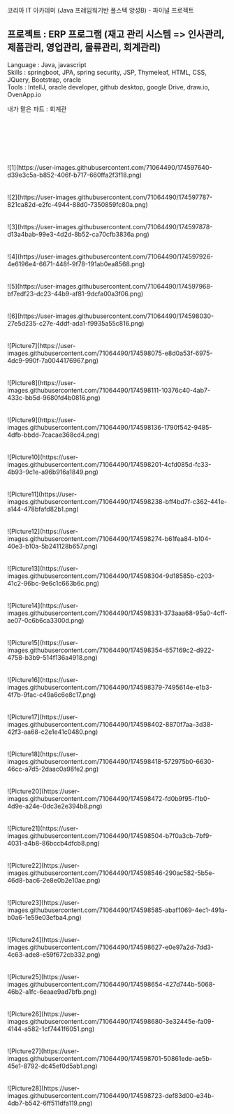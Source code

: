 코리아 IT 아카데미 (Java 프레임웍기반 풀스텍 양성B) - 파이널 프로젝트 

## 프로젝트 : ERP 프로그램 (재고 관리 시스템 => 인사관리, 제품관리, 영업관리, 물류관리, 회계관리)

Language : Java, javascript
</br>
Skills : springboot, JPA, spring security, JSP, Thymeleaf, HTML, CSS, JQuery, Bootstrap, oracle
</br>
Tools : IntellJ, oracle developer, github desktop, google Drive, draw.io, OvenApp.io

내가 맡은 파트 : 회계관


<br>
<br>
<br>
<br>
<br>
<br>
![1](https://user-images.githubusercontent.com/71064490/174597640-d39e3c5a-b852-406f-b717-660ffa2f3f18.png)
<br>
<br>
<br>
![2](https://user-images.githubusercontent.com/71064490/174597787-821ca82d-e2fc-4944-88d0-7350859fc80a.png)
<br>
<br>
<br>
![3](https://user-images.githubusercontent.com/71064490/174597878-d13a4bab-99e3-4d2d-8b52-ca70cfb3836a.png)
<br>
<br>
<br>
![4](https://user-images.githubusercontent.com/71064490/174597926-4e6196e4-6671-448f-9f78-191ab0ea8568.png)
<br>
<br>
<br>
![5](https://user-images.githubusercontent.com/71064490/174597968-bf7edf23-dc23-44b9-af81-9dcfa00a3f06.png)
<br>
<br>
<br>
![6](https://user-images.githubusercontent.com/71064490/174598030-27e5d235-c27e-4ddf-ada1-f9935a55c816.png)
<br>
<br>
<br>
![Picture7](https://user-images.githubusercontent.com/71064490/174598075-e8d0a53f-6975-4dc9-990f-7a0044176967.png)
<br>
<br>
<br>
![Picture8](https://user-images.githubusercontent.com/71064490/174598111-10376c40-4ab7-433c-bb5d-9680fd4b0816.png)
<br>
<br>
<br>
![Picture9](https://user-images.githubusercontent.com/71064490/174598136-1790f542-9485-4dfb-bbdd-7cacae368cd4.png)
<br>
<br>
<br>
![Picture10](https://user-images.githubusercontent.com/71064490/174598201-4cfd085d-fc33-4b93-9c1e-a96b916a1849.png)
<br>
<br>
<br>
![Picture11](https://user-images.githubusercontent.com/71064490/174598238-bff4bd7f-c362-441e-a144-478bfafd82b1.png)
<br>
<br>
<br>
![Picture12](https://user-images.githubusercontent.com/71064490/174598274-b61fea84-b104-40e3-b10a-5b241128b657.png)
<br>
<br>
<br>
![Picture13](https://user-images.githubusercontent.com/71064490/174598304-9d18585b-c203-41c2-96bc-9e6c1c663b6c.png)
<br>
<br>
<br>
![Picture14](https://user-images.githubusercontent.com/71064490/174598331-373aaa68-95a0-4cff-ae07-0c6b6ca3300d.png)
<br>
<br>
<br>
![Picture15](https://user-images.githubusercontent.com/71064490/174598354-657169c2-d922-4758-b3b9-514f136a4918.png)
<br>
<br>
<br>
![Picture16](https://user-images.githubusercontent.com/71064490/174598379-7495614e-e1b3-4f7b-9fac-c49a6c6e8c17.png)
<br>
<br>
<br>
![Picture17](https://user-images.githubusercontent.com/71064490/174598402-8870f7aa-3d38-42f3-aa68-c2e1e41c0480.png)
<br>
<br>
<br>
![Picture18](https://user-images.githubusercontent.com/71064490/174598418-572975b0-6630-46cc-a7d5-2daac0a98fe2.png)
<br>
<br>
<br>
![Picture20](https://user-images.githubusercontent.com/71064490/174598472-fd0b9f95-f1b0-4d9e-a24e-0dc3e2e394b8.png)
<br>
<br>
<br>
![Picture21](https://user-images.githubusercontent.com/71064490/174598504-b7f0a3cb-7bf9-4031-a4b8-86bccb4dfcb8.png)
<br>
<br>
<br>
![Picture22](https://user-images.githubusercontent.com/71064490/174598546-290ac582-5b5e-46d8-bac6-2e8e0b2e10ae.png)
<br>
<br>
<br>
![Picture23](https://user-images.githubusercontent.com/71064490/174598585-abaf1069-4ec1-491a-b0a6-1e59e03efba4.png)
<br>
<br>
<br>
![Picture24](https://user-images.githubusercontent.com/71064490/174598627-e0e97a2d-7dd3-4c63-ade8-e59f672cb332.png)
<br>
<br>
<br>
![Picture25](https://user-images.githubusercontent.com/71064490/174598654-427d744b-5068-46b2-a1fc-6eaae9ad7bfb.png)
<br>
<br>
<br>
![Picture26](https://user-images.githubusercontent.com/71064490/174598680-3e32445e-fa09-4144-a582-1cf7441f6051.png)
<br>
<br>
<br>
![Picture27](https://user-images.githubusercontent.com/71064490/174598701-50861ede-ae5b-45e1-8792-dc45ef0d5ab1.png)
<br>
<br>
<br>
![Picture28](https://user-images.githubusercontent.com/71064490/174598723-def83d00-e34b-4db7-b542-6ff511dfa119.png)








